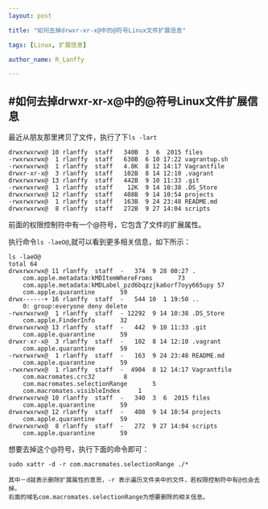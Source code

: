 ```yaml
---
layout: post

title: "如何去掉drwxr-xr-x@中的@符号Linux文件扩展信息"

tags: [Linux, 扩展信息]

author_name: R_Lanffy

---
```


#如何去掉drwxr-xr-x@中的@符号Linux文件扩展信息
---

最近从朋友那里拷贝了文件，执行了下```ls -lart```

    drwxrwxrwx@ 10 rlanffy  staff   340B  3  6  2015 files
    -rwxrwxrwx@  1 rlanffy  staff   630B  6 10 17:22 vagrantup.sh
    -rwxrwxrwx@  1 rlanffy  staff   4.8K  8 12 14:17 Vagrantfile
    drwxr-xr-x@  3 rlanffy  staff   102B  8 14 12:10 .vagrant
    drwxrwxrwx@ 13 rlanffy  staff   442B  9 10 11:33 .git
    -rwxrwxrwx@  1 rlanffy  staff    12K  9 14 10:38 .DS_Store
    drwxrwxrwx@ 12 rlanffy  staff   408B  9 14 10:54 projects
    -rwxrwxrwx@  1 rlanffy  staff   163B  9 24 23:48 README.md
    drwxrwxrwx@  8 rlanffy  staff   272B  9 27 14:04 scripts

前面的权限控制符中有一个@符号，它包含了文件的扩展属性。

执行命令```ls -laeO@```,就可以看到更多相关信息，如下所示：

    ls -laeO@
    total 64
    drwxrwxrwx@ 11 rlanffy  staff  -   374  9 28 00:27 .
	    com.apple.metadata:kMDItemWhereFroms	   73
	    com.apple.metadata:kMDLabel_pzd6bqzzjka6orf7oyy665upy 57
    	com.apple.quarantine	   59
    drwx------+ 16 rlanffy  staff  -   544 10  1 19:50 ..
        0: group:everyone deny delete
    -rwxrwxrwx@  1 rlanffy  staff  - 12292  9 14 10:38 .DS_Store
	    com.apple.FinderInfo	   32
    drwxrwxrwx@ 13 rlanffy  staff  -   442  9 10 11:33 .git
	    com.apple.quarantine	   59
    drwxr-xr-x@  3 rlanffy  staff  -   102  8 14 12:10 .vagrant
	    com.apple.quarantine	   59
    -rwxrwxrwx@  1 rlanffy  staff  -   163  9 24 23:48 README.md
	    com.apple.quarantine	   59
    -rwxrwxrwx@  1 rlanffy  staff  -  4904  8 12 14:17 Vagrantfile
	    com.macromates.crc32	    8
	    com.macromates.selectionRange	    5
	    com.macromates.visibleIndex	    1
    drwxrwxrwx@ 10 rlanffy  staff  -   340  3  6  2015 files
	    com.apple.quarantine	   59
    drwxrwxrwx@ 12 rlanffy  staff  -   408  9 14 10:54 projects
	    com.apple.quarantine	   59
    drwxrwxrwx@  8 rlanffy  staff  -   272  9 27 14:04 scripts
	    com.apple.quarantine	   59
   
想要去掉这个@符号，执行下面的命令即可：

```sudo xattr -d -r com.macromates.selectionRange ./*```

    其中－d就表示删除扩展属性的意思，-r 表示遍历文件夹中的文件，若权限控制符中有@也会去掉。
    右面的域名com.macromates.selectionRange为想要删除的相关信息。